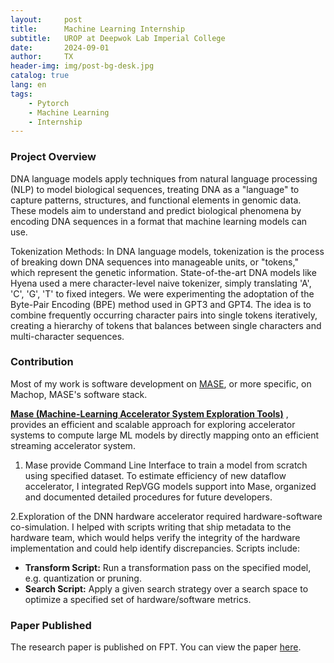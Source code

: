 ```yaml
---
layout:     post
title:      Machine Learning Internship
subtitle:   UROP at Deepwok Lab Imperial College
date:       2024-09-01
author:     TX
header-img: img/post-bg-desk.jpg
catalog: true
lang: en
tags:
    - Pytorch
    - Machine Learning
    - Internship
---
```



### Project Overview
DNA language models apply techniques from natural language processing (NLP) to model biological sequences, treating DNA as a "language" to capture patterns, structures, and functional elements in genomic data. These models aim to understand and predict biological phenomena by encoding DNA sequences in a format that machine learning models can use.

Tokenization Methods: In DNA language models, tokenization is the process of breaking down DNA sequences into manageable units, or "tokens," which represent the genetic information. State-of-the-art DNA models like Hyena used a mere character-level naive tokenizer, simply translating 'A', 'C', 'G', 'T' to fixed integers. We were experimenting the adoptation of the 
Byte-Pair Encoding (BPE) method used in GPT3 and GPT4. The idea is to combine frequently occurring character pairs into single tokens iteratively, creating a hierarchy of tokens that balances between single characters and multi-character sequences.

### Contribution

Most of my work is software development on [MASE](https://github.com/jianyicheng/mase-tools), or more specific, on Machop, MASE's software stack.

**[Mase (Machine-Learning Accelerator System Exploration Tools)](https://github.com/jianyicheng/mase-tools)** , provides an efficient and scalable approach for exploring accelerator systems to compute large ML models by directly mapping onto an efficient streaming accelerator system.

1. Mase provide Command Line Interface to train a model from scratch using specified dataset. To estimate efficiency of new dataflow accelerator, I integrated RepVGG models support into Mase, organized and documented detailed procedures for future developers.

2.Exploration of the DNN hardware accelerator required hardware-software co-simulation.  I helped with scripts writing that ship metadata to the hardware team, which would helps verify the integrity of the hardware implementation and could help identify discrepancies. Scripts include: 

-  **Transform Script:** Run a transformation pass on the specified model, e.g. quantization or pruning. 
-  **Search Script:** Apply a given search strategy over a search space to optimize a specified set of hardware/software metrics.

### Paper Published

The research paper is published on FPT. You can view the paper [here](https://arxiv.org/abs/2406.03088).